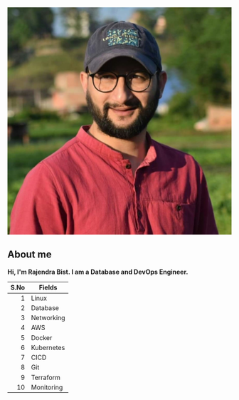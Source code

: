 
<picture>
 <source media="(prefers-color-scheme: dark)" srcset="https://github.com/sirfrajendra/sirfrajendra/blob/main/rajendra-photo.jpg">
 <source media="(prefers-color-scheme: light)" srcset="https://github.com/sirfrajendra/sirfrajendra/blob/main/rajendra-photo.jpg">
 <img alt="I am a DevOps and Database Engineer" src="https://github.com/sirfrajendra/sirfrajendra/blob/main/rajendra-photo.jpg">
</picture>

## About me

**Hi, I'm Rajendra Bist. I am a Database and DevOps Engineer.**

| S.No | Fields        |
|-----:|---------------|
|     1| Linux         |
|     2| Database      |
|     3| Networking    |
|     4| AWS           |
|     5| Docker        |
|     6| Kubernetes    |
|     7| CICD          |
|     8| Git           |
|     9| Terraform     |
|    10| Monitoring    |
